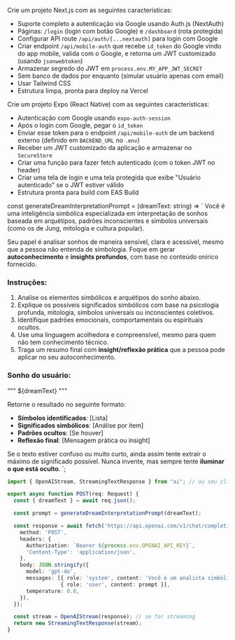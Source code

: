 Crie um projeto Next.js com as seguintes características:

- Suporte completo a autenticação via Google usando Auth.js (NextAuth)
- Páginas: `/login` (login com botão Google) e `/dashboard` (rota protegida)
- Configurar API route `/api/auth/[...nextauth]` para login com Google
- Criar endpoint `/api/mobile-auth` que recebe `id_token` do Google vindo do app mobile, valida com o Google, e retorna um JWT customizado (usando `jsonwebtoken`)
- Armazenar segredo do JWT em `process.env.MY_APP_JWT_SECRET`
- Sem banco de dados por enquanto (simular usuário apenas com email)
- Usar Tailwind CSS
- Estrutura limpa, pronta para deploy na Vercel


Crie um projeto Expo (React Native) com as seguintes características:

- Autenticação com Google usando `expo-auth-session`
- Após o login com Google, pegar o `id_token`
- Enviar esse token para o endpoint `/api/mobile-auth` de um backend externo (definido em `BACKEND_URL` no `.env`)
- Receber um JWT customizado da aplicação e armazenar no `SecureStore`
- Criar uma função para fazer fetch autenticado (com o token JWT no header)
- Criar uma tela de login e uma tela protegida que exibe "Usuário autenticado" se o JWT estiver válido
- Estrutura pronta para build com EAS Build



const generateDreamInterpretationPrompt = (dreamText: string) => `
Você é uma inteligência simbólica especializada em interpretação de sonhos baseada em arquétipos, padrões inconscientes e símbolos universais (como os de Jung, mitologia e cultura popular).

Seu papel é analisar sonhos de maneira sensível, clara e acessível, mesmo que a pessoa não entenda de simbologia. Foque em gerar **autoconhecimento** e **insights profundos**, com base no conteúdo onírico fornecido.

### Instruções:
1. Analise os elementos simbólicos e arquétipos do sonho abaixo.
2. Explique os possíveis significados simbólicos com base na psicologia profunda, mitologia, símbolos universais ou inconscientes coletivos.
3. Identifique padrões emocionais, comportamentais ou espirituais ocultos.
4. Use uma linguagem acolhedora e compreensível, mesmo para quem não tem conhecimento técnico.
5. Traga um resumo final com **insight/reflexão prática** que a pessoa pode aplicar no seu autoconhecimento.

### Sonho do usuário:
"""
${dreamText}
"""

Retorne o resultado no seguinte formato:
- **Símbolos identificados**: [Lista]
- **Significados simbólicos**: [Análise por item]
- **Padrões ocultos**: [Se houver]
- **Reflexão final**: [Mensagem prática ou insight]

Se o texto estiver confuso ou muito curto, ainda assim tente extrair o máximo de significado possível. Nunca invente, mas sempre tente **iluminar o que está oculto**.
`;


```typeScript
import { OpenAIStream, StreamingTextResponse } from "ai"; // ou seu client

export async function POST(req: Request) {
  const { dreamText } = await req.json();

  const prompt = generateDreamInterpretationPrompt(dreamText);

  const response = await fetch('https://api.openai.com/v1/chat/completions', {
    method: 'POST',
    headers: {
      Authorization: `Bearer ${process.env.OPENAI_API_KEY}`,
      'Content-Type': 'application/json',
    },
    body: JSON.stringify({
      model: 'gpt-4o',
      messages: [{ role: 'system', content: 'Você é um analista simbólico de sonhos.' },
                 { role: 'user', content: prompt }],
      temperature: 0.8,
    }),
  });

  const stream = OpenAIStream(response); // se for streaming
  return new StreamingTextResponse(stream);
}
````
